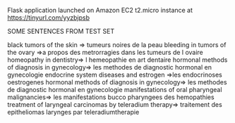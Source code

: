 Flask application launched on Amazon EC2 t2.micro instance at https://tinyurl.com/yyzbjpsb


SOME SENTENCES FROM TEST SET

black tumors of the skin => tumeurs noires de la peau
bleeding in tumors of the ovary =>a propos des metrorragies dans les tumeurs de l ovaire
homeopathy in dentistry=> l hemeopathie en art dentaire
hormonal methods of diagnosis in gynecology=> les methodes de diagnostic hormonal en gynecologie
endocrine system diseases and estrogen =>les endocrinoses oestrogenes
hormonal methods of diagnosis in gynecology=> les methodes de diagnostic hormonal en gynecologie
manifestations of oral pharyngeal malignancies=> les manifestations bucco pharyngees des hemopathies
treatment of laryngeal carcinomas by teleradium therapy=> traitement des epitheliomas larynges par teleradiumtherapie
